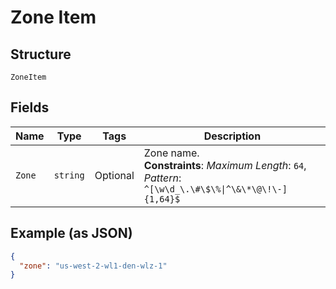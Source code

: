 
# Zone Item

## Structure

`ZoneItem`

## Fields

| Name | Type | Tags | Description |
|  --- | --- | --- | --- |
| `Zone` | `string` | Optional | Zone name.<br>**Constraints**: *Maximum Length*: `64`, *Pattern*: `^[\w\d_\.\#\$\%\|^\&\*\@\!\-]{1,64}$` |

## Example (as JSON)

```json
{
  "zone": "us-west-2-wl1-den-wlz-1"
}
```

